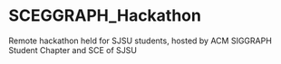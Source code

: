 # SCEGGRAPH_Hackathon
Remote hackathon held for SJSU students, hosted by ACM SIGGRAPH Student Chapter and SCE of SJSU

